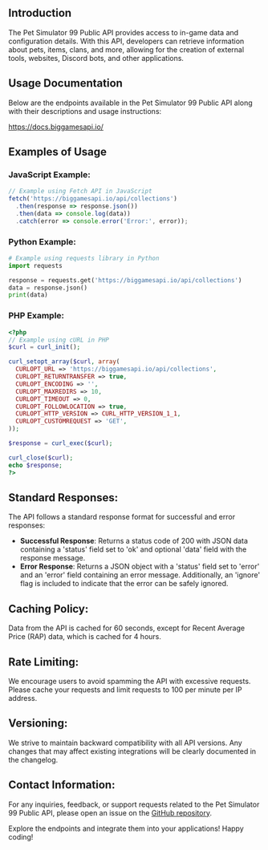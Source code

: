 ## Introduction

The Pet Simulator 99 Public API provides access to in-game data and configuration details. With this API, developers can retrieve information about pets, items, clans, and more, allowing for the creation of external tools, websites, Discord bots, and other applications.

## Usage Documentation

Below are the endpoints available in the Pet Simulator 99 Public API along with their descriptions and usage instructions:

https://docs.biggamesapi.io/

## Examples of Usage

### JavaScript Example:
```javascript
// Example using Fetch API in JavaScript
fetch('https://biggamesapi.io/api/collections')
  .then(response => response.json())
  .then(data => console.log(data))
  .catch(error => console.error('Error:', error));
```

### Python Example:
```python
# Example using requests library in Python
import requests

response = requests.get('https://biggamesapi.io/api/collections')
data = response.json()
print(data)
```

### PHP Example:
```php
<?php
// Example using cURL in PHP
$curl = curl_init();

curl_setopt_array($curl, array(
  CURLOPT_URL => 'https://biggamesapi.io/api/collections',
  CURLOPT_RETURNTRANSFER => true,
  CURLOPT_ENCODING => '',
  CURLOPT_MAXREDIRS => 10,
  CURLOPT_TIMEOUT => 0,
  CURLOPT_FOLLOWLOCATION => true,
  CURLOPT_HTTP_VERSION => CURL_HTTP_VERSION_1_1,
  CURLOPT_CUSTOMREQUEST => 'GET',
));

$response = curl_exec($curl);

curl_close($curl);
echo $response;
?>
```

## Standard Responses:
The API follows a standard response format for successful and error responses:
- **Successful Response**: Returns a status code of 200 with JSON data containing a 'status' field set to 'ok' and optional 'data' field with the response message.
- **Error Response**: Returns a JSON object with a 'status' field set to 'error' and an 'error' field containing an error message. Additionally, an 'ignore' flag is included to indicate that the error can be safely ignored.

## Caching Policy:
Data from the API is cached for 60 seconds, except for Recent Average Price (RAP) data, which is cached for 4 hours.

## Rate Limiting:
We encourage users to avoid spamming the API with excessive requests. Please cache your requests and limit requests to 100 per minute per IP address.

## Versioning:
We strive to maintain backward compatibility with all API versions. Any changes that may affect existing integrations will be clearly documented in the changelog.

## Contact Information:
For any inquiries, feedback, or support requests related to the Pet Simulator 99 Public API, please open an issue on the [GitHub repository](https://github.com/BIG-Games-LLC/ps99-public-api-docs/issues).

Explore the endpoints and integrate them into your applications! Happy coding!
